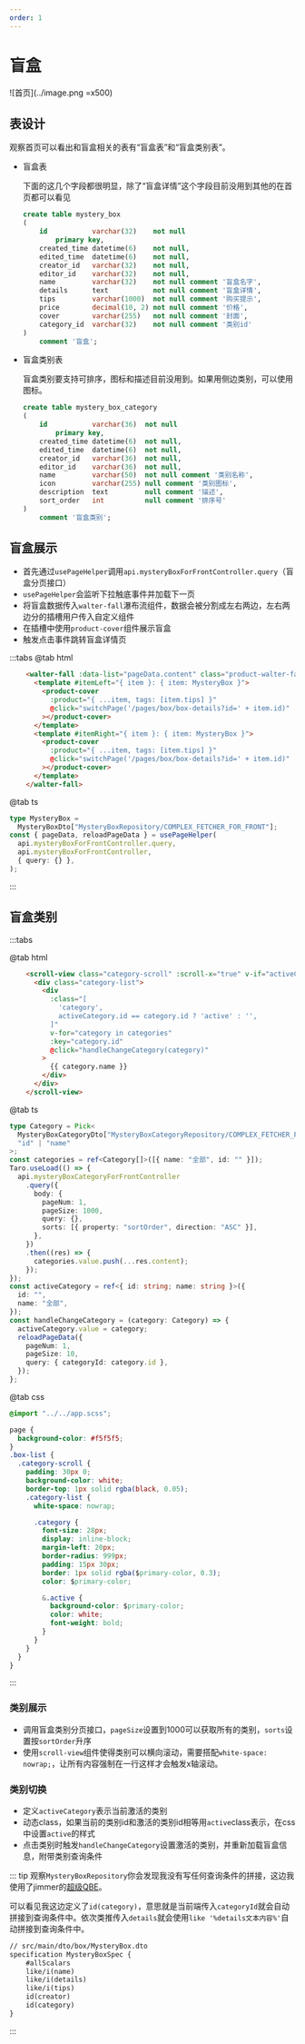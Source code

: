 ```yaml
---
order: 1
---
```

# 盲盒

![首页](../image.png =x500)

## 表设计

观察首页可以看出和盲盒相关的表有“盲盒表”和“盲盒类别表”。

- 盲盒表

    下面的这几个字段都很明显，除了“盲盒详情”这个字段目前没用到其他的在首页都可以看见

    ```sql
    create table mystery_box
    (
        id           varchar(32)    not null
            primary key,
        created_time datetime(6)    not null,
        edited_time  datetime(6)    not null,
        creator_id   varchar(32)    not null,
        editor_id    varchar(32)    not null,
        name         varchar(32)    not null comment '盲盒名字',
        details      text           not null comment '盲盒详情',
        tips         varchar(1000)  not null comment '购买提示',
        price        decimal(10, 2) not null comment '价格',
        cover        varchar(255)   not null comment '封面',
        category_id  varchar(32)    not null comment '类别id'
    )
        comment '盲盒';
    ```

- 盲盒类别表

    盲盒类别要支持可排序，图标和描述目前没用到。如果用侧边类别，可以使用图标。

    ```sql
    create table mystery_box_category
    (
        id           varchar(36)  not null
            primary key,
        created_time datetime(6)  not null,
        edited_time  datetime(6)  not null,
        creator_id   varchar(36)  not null,
        editor_id    varchar(36)  not null,
        name         varchar(50)  not null comment '类别名称',
        icon         varchar(255) null comment '类别图标',
        description  text         null comment '描述',
        sort_order   int          null comment '排序号'
    )
        comment '盲盒类别';
    ```

## 盲盒展示

- 首先通过`usePageHelper`调用`api.mysteryBoxForFrontController.query`（盲盒分页接口）
- `usePageHelper`会监听下拉触底事件并加载下一页
- 将盲盒数据传入`walter-fall`瀑布流组件，数据会被分割成左右两边，左右两边分的插槽用户传入自定义组件
- 在插槽中使用`product-cover`组件展示盲盒
- 触发点击事件跳转盲盒详情页

:::tabs
@tab html

```html
    <walter-fall :data-list="pageData.content" class="product-walter-fall">
      <template #itemLeft="{ item }: { item: MysteryBox }">
        <product-cover
          :product="{ ...item, tags: [item.tips] }"
          @click="switchPage('/pages/box/box-details?id=' + item.id)"
        ></product-cover>
      </template>
      <template #itemRight="{ item }: { item: MysteryBox }">
        <product-cover
          :product="{ ...item, tags: [item.tips] }"
          @click="switchPage('/pages/box/box-details?id=' + item.id)"
        ></product-cover>
      </template>
    </walter-fall>
```

@tab ts

```ts
type MysteryBox =
  MysteryBoxDto["MysteryBoxRepository/COMPLEX_FETCHER_FOR_FRONT"];
const { pageData, reloadPageData } = usePageHelper(
  api.mysteryBoxForFrontController.query,
  api.mysteryBoxForFrontController,
  { query: {} },
);
```

:::

## 盲盒类别

:::tabs

@tab html

```html
    <scroll-view class="category-scroll" :scroll-x="true" v-if="activeCategory">
      <div class="category-list">
        <div
          :class="[
            'category',
            activeCategory.id == category.id ? 'active' : '',
          ]"
          v-for="category in categories"
          :key="category.id"
          @click="handleChangeCategory(category)"
        >
          {{ category.name }}
        </div>
      </div>
    </scroll-view>
```

@tab ts

```ts
type Category = Pick<
  MysteryBoxCategoryDto["MysteryBoxCategoryRepository/COMPLEX_FETCHER_FOR_FRONT"],
  "id" | "name"
>;
const categories = ref<Category[]>([{ name: "全部", id: "" }]);
Taro.useLoad(() => {
  api.mysteryBoxCategoryForFrontController
    .query({
      body: {
        pageNum: 1,
        pageSize: 1000,
        query: {},
        sorts: [{ property: "sortOrder", direction: "ASC" }],
      },
    })
    .then((res) => {
      categories.value.push(...res.content);
    });
});
const activeCategory = ref<{ id: string; name: string }>({
  id: "",
  name: "全部",
});
const handleChangeCategory = (category: Category) => {
  activeCategory.value = category;
  reloadPageData({
    pageNum: 1,
    pageSize: 10,
    query: { categoryId: category.id },
  });
};
```

@tab css

```css
@import "../../app.scss";

page {
  background-color: #f5f5f5;
}
.box-list {
  .category-scroll {
    padding: 30px 0;
    background-color: white;
    border-top: 1px solid rgba(black, 0.05);
    .category-list {
      white-space: nowrap;

      .category {
        font-size: 28px;
        display: inline-block;
        margin-left: 20px;
        border-radius: 999px;
        padding: 15px 30px;
        border: 1px solid rgba($primary-color, 0.3);
        color: $primary-color;

        &.active {
          background-color: $primary-color;
          color: white;
          font-weight: bold;
        }
      }
    }
  }
}
```

:::

### 类别展示

- 调用盲盒类别分页接口，`pageSize`设置到1000可以获取所有的类别，`sorts`设置按`sortOrder`升序
- 使用`scroll-view`组件使得类别可以横向滚动，需要搭配`white-space: nowrap;`，让所有内容强制在一行这样才会触发x轴滚动。

### 类别切换

- 定义`activeCategory`表示当前激活的类别
- 动态class，如果当前的类别id和激活的类别id相等用`active`class表示，在css中设置`active`的样式
- 点击类别时触发`handleChangeCategory`设置激活的类别，并重新加载盲盒信息，附带类别查询条件

::: tip
观察`MysteryBoxRepository`你会发现我没有写任何查询条件的拼接，这边我使用了jimmer的[超级QBE](https://babyfish-ct.github.io/jimmer-doc/zh/docs/quick-view/dsl/super_qbe)。

可以看见我这边定义了`id(category)`，意思就是当前端传入`categoryId`就会自动拼接到查询条件中。依次类推传入`details`就会使用`like '%details文本内容%'`自动拼接到查询条件中。

```txt
// src/main/dto/box/MysteryBox.dto
specification MysteryBoxSpec {
    #allScalars
    like/i(name)
    like/i(details)
    like/i(tips)
    id(creator)
    id(category)
}
```

:::
